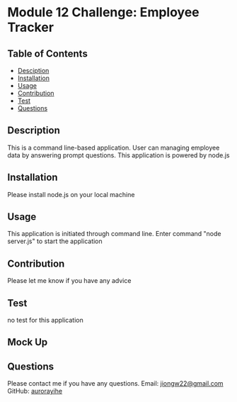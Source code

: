 
# Module 12 Challenge: Employee Tracker

## Table of Contents
* [Desciption](#description)
* [Installation](#installation)
* [Usage](#usage)
* [Contribution](#contribution)
* [Test](#test)
* [Questions](#questions)

## Description

This is a command line-based application. User can managing employee data by answering prompt questions. This application is powered by node.js

## Installation

Please install node.js on your local machine

## Usage

This application is initiated through command line. Enter command "node server.js" to start the application

## Contribution

Please let me know if you have any advice

## Test

no test for this application

## Mock Up


## Questions

Please contact me if you have any questions.
Email: jiongw22@gmail.com
GitHub: [aurorayihe](http://github.com/aurorayihe)
